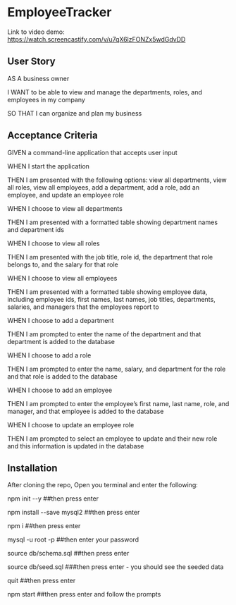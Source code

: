 # EmployeeTracker

Link to video demo: https://watch.screencastify.com/v/u7qX6lzFONZx5wdGdvDD
## User Story

AS A business owner

I WANT to be able to view and manage the departments, roles, and employees in my company

SO THAT I can organize and plan my business


## Acceptance Criteria

GIVEN a command-line application that accepts user input

WHEN I start the application

THEN I am presented with the following options: view all departments, view all roles, view all employees, add a department, add a role, add an employee, and update an employee role

WHEN I choose to view all departments

THEN I am presented with a formatted table showing department names and department ids

WHEN I choose to view all roles

THEN I am presented with the job title, role id, the department that role belongs to, and the salary for that role

WHEN I choose to view all employees

THEN I am presented with a formatted table showing employee data, including employee ids, first names, last names, job titles, departments, salaries, and managers that the employees report to

WHEN I choose to add a department

THEN I am prompted to enter the name of the department and that department is added to the database

WHEN I choose to add a role

THEN I am prompted to enter the name, salary, and department for the role and that role is added to the database

WHEN I choose to add an employee

THEN I am prompted to enter the employee’s first name, last name, role, and manager, and that employee is added to the database

WHEN I choose to update an employee role

THEN I am prompted to select an employee to update and their new role and this information is updated in the database 


## Installation

After cloning the repo, Open you terminal and enter the following:

npm init --y    ##then press enter

npm install --save mysql2    ##then press enter

npm i   ##then press enter

mysql -u root -p    ##then enter your password 

source db/schema.sql   ##then press enter

source db/seed.sql   ###then press enter - you should see the seeded data

quit   ##then press enter

npm start    ##then press enter and follow the prompts


